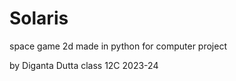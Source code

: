 # Solaris

space game 2d made in python 
for computer project

by Diganta Dutta 
class 12C 
2023-24
